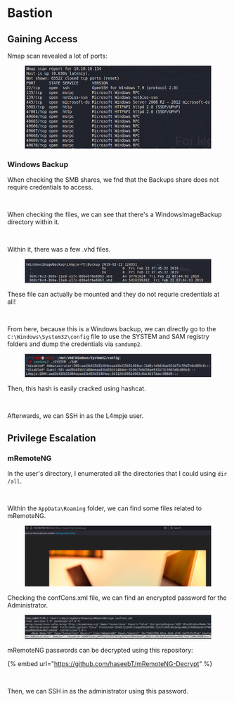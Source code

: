 # Bastion

## Gaining Access

Nmap scan revealed a lot of ports:

<figure><img src="../../../.gitbook/assets/image (61) (4) (1).png" alt=""><figcaption></figcaption></figure>

### Windows Backup

When checking the SMB shares, we fnd that the Backups share does not require credentials to access.

<figure><img src="../../../.gitbook/assets/image (10) (2) (2).png" alt=""><figcaption></figcaption></figure>

When checking the files, we can see that there's a WindowsImageBackup directory within it.

<figure><img src="../../../.gitbook/assets/image (13) (2) (3).png" alt=""><figcaption></figcaption></figure>

Within it, there was a few .vhd files.

<figure><img src="../../../.gitbook/assets/image (62) (4) (1).png" alt=""><figcaption></figcaption></figure>

These file can actually be mounted and they do not requrie credentials at all!

<figure><img src="../../../.gitbook/assets/image (8) (2) (2).png" alt=""><figcaption></figcaption></figure>

From here, because this is a Windows backup, we can directly go to the `C:\Windows\System32\config` file to use the SYSTEM and SAM registry folders and dump the credentials via `samdump2`.

<figure><img src="../../../.gitbook/assets/image (72) (1).png" alt=""><figcaption></figcaption></figure>

Then, this hash is easily cracked using hashcat.

<figure><img src="../../../.gitbook/assets/image (10) (2) (5) (1).png" alt=""><figcaption></figcaption></figure>

Afterwards, we can SSH in as the L4mpje user.

## Privilege Escalation

### mRemoteNG

In the user's directory, I enumerated all the directories that I could using `dir /all`.

<figure><img src="../../../.gitbook/assets/image (1) (1) (1) (4).png" alt=""><figcaption></figcaption></figure>

Within the `AppData\Roaming` folder, we can find some files related to mRemoteNG.

<figure><img src="../../../.gitbook/assets/image (3) (1) (1) (1) (2).png" alt=""><figcaption></figcaption></figure>

Checking the confCons.xml file, we can find an encrypted password for the Administrator.

<figure><img src="../../../.gitbook/assets/image (4) (1) (1) (1) (2) (1).png" alt=""><figcaption></figcaption></figure>

mRemoteNG passwords can be decrypted using this repository:

{% embed url="https://github.com/haseebT/mRemoteNG-Decrypt" %}

<figure><img src="../../../.gitbook/assets/image (2) (1) (6).png" alt=""><figcaption></figcaption></figure>

Then, we can SSH in as the administrator using this password.
